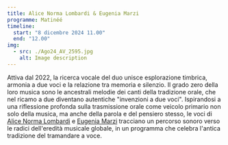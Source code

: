 ```yaml
---
title: Alice Norma Lombardi & Eugenia Marzi
programme: Matinéé
timeline:
  start: "8 dicembre 2024 11.00"
  end: "12.00"
img:
  - src: ./Ago24_AV_2595.jpg
    alt: Image description
---
```


Attiva dal 2022, la ricerca vocale del duo unisce esplorazione timbrica, armonia a due voci e la relazione tra memoria e silenzio. Il grado zero della loro musica sono le ancestrali melodie dei canti della tradizione orale, che nel ricamo a due diventano autentiche "invenzioni a due voci". Ispirandosi a una riflessione profonda sulla trasmissione orale come veicolo primario non solo della musica, ma anche della parola e del pensiero stesso, le voci di [Alice Norma Lombardi](/people/#alice-norma-lombardi) e [Eugenia Marzi](/people/#eugenia-marzi) tracciano un percorso sonoro verso le radici dell'eredità musicale globale, in un programma che celebra l'antica tradizione del tramandare a voce.
